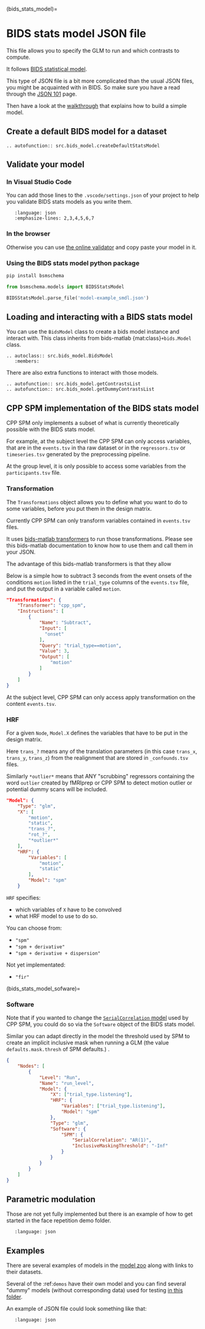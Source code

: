 (bids_stats_model)=

# BIDS stats model JSON file

This file allows you to specify the GLM to run and which contrasts to compute.

It follows
[BIDS statistical model](https://bids-standard.github.io/stats-models/index.html).

This type of JSON file is a bit more complicated than the usual JSON files, you
might be acquainted with in BIDS. So make sure you have a read through the
[JSON 101](https://bids-standard.github.io/stats-models/json_101.html) page.

Then have a look at the
[walkthrough](https://bids-standard.github.io/stats-models/walkthrough-1.html)
that explains how to build a simple model.

## Create a default BIDS model for a dataset

```{eval-rst}
.. autofunction:: src.bids_model.createDefaultStatsModel
```

## Validate your model

### In Visual Studio Code

You can add those lines to the `.vscode/settings.json` of your project to help
you validate BIDS stats models as you write them.

```{literalinclude} ../../.vscode/settings.json
   :language: json
   :emphasize-lines: 2,3,4,5,6,7
```

### In the browser

Otherwise you can use
[the online validator](https://bids-standard.github.io/stats-models/validator.html)
and copy paste your model in it.

### Using the BIDS stats model python package

```bash
pip install bsmschema
```

```python
from bsmschema.models import BIDSStatsModel

BIDSStatsModel.parse_file('model-example_smdl.json')
```

## Loading and interacting with a BIDS stats model

You can use the `BidsModel` class to create a bids model instance and interact
with. This class inherits from bids-matlab {mat:class}`+bids.Model` class.

```{eval-rst}
.. autoclass:: src.bids_model.BidsModel
   :members:
```

There are also extra functions to interact with those models.

```{eval-rst}
.. autofunction:: src.bids_model.getContrastsList
.. autofunction:: src.bids_model.getDummyContrastsList
```

## CPP SPM implementation of the BIDS stats model

CPP SPM only implements a subset of what is currently theoretically possible
with the BIDS stats model.

For example, at the subject level the CPP SPM can only access variables, that
are in the `events.tsv` in tha raw dataset or in the `regressors.tsv` or
`timeseries.tsv` generated by the preprocessing pipeline.

At the group level, it is only possible to access some variables from the
`participants.tsv` file.

### Transformation

The `Transformations` object allows you to define what you want to do to some
variables, before you put them in the design matrix.

Currently CPP SPM can only transform variables contained in `events.tsv` files.

It uses
[bids-matlab transformers](https://bids-matlab.readthedocs.io/en/latest/transformers.html)
to run those transformations. Please see this bids-matlab documentation to know
how to use them and call them in your JSON.

The advantage of this bids-matlab transformers is that they allow

Below is a simple how to subtract 3 seconds from the event onsets of the
conditions `motion` listed in the `trial_type` columns of the `events.tsv` file,
and put the output in a variable called `motion`.

```json
"Transformations": {
    "Transformer": "cpp_spm",
    "Instructions": [
        {
            "Name": "Subtract",
            "Input": [
              "onset"
            ],
            "Query": "trial_type==motion",
            "Value": 3,
            "Output": [
                "motion"
            ]
        }
    ]
}
```

At the subject level, CPP SPM can only access apply transformation on the
content `events.tsv`.

### HRF

For a given `Node`, `Model.X` defines the variables that have to be put in the
design matrix.

Here `trans_?` means any of the translation parameters (in this case `trans_x`,
`trans_y`, `trans_z`) from the realignment that are stored in `_confounds.tsv`
files.

Similarly `*outlier*` means that ANY "scrubbing" regressors containing the word
`outlier` created by fMRIprep or CPP SPM to detect motion outlier or potential
dummy scans will be included.

```json
"Model": {
    "Type": "glm",
    "X": [
        "motion",
        "static",
        "trans_?",
        "rot_?",
        "*outlier*"
    ],
    "HRF": {
        "Variables": [
            "motion",
            "static"
        ],
        "Model": "spm"
    }
```

`HRF` specifies:

-   which variables of `X` have to be convolved
-   what HRF model to use to do so.

You can choose from:

-   `"spm"`
-   `"spm + derivative"`
-   `"spm + derivative + dispersion"`

Not yet implementated:

-   `"fir"`

(bids_stats_model_sofware)=

### Software

Note that if you wanted to change the
[`SerialCorrelation` model](auto_correlation_model) used by CPP SPM, you could
do so via the `Software` object of the BIDS stats model.

Similar you can adapt directly in the model the threshold used by SPM to create
an implicit inclusive mask when running a GLM (the value `defaults.mask.thresh`
of SPM defaults.) .

```json
{
    "Nodes": [
        {
            "Level": "Run",
            "Name": "run_level",
            "Model": {
                "X": ["trial_type.listening"],
                "HRF": {
                    "Variables": ["trial_type.listening"],
                    "Model": "spm"
                },
                "Type": "glm",
                "Software": {
                    "SPM": {
                        "SerialCorrelation": "AR(1)",
                        "InclusiveMaskingThreshold": "-Inf"
                    }
                }
            }
        }
    ]
}
```

## Parametric modulation

Those are not yet fully implemented but there is an example of how to get
started in the face repetition demo folder.

```{literalinclude} ../../demos/face_repetition/models/model-faceRepetitionParametric_smdl.json
   :language: json
```

## Examples

There are several examples of models in the
[model zoo](https://github.com/bids-standard/model-zoo) along with links to
their datasets.

Several of the :ref:`demos` have their own model and you can find several
"dummy" models (without corresponding data) used for testing
[in this folder](https://github.com/cpp-lln-lab/CPP_SPM/tree/dev/tests/dummyData/models).

An example of JSON file could look something like that:

```{literalinclude} ../../tests/dummyData/models/model-vislocalizer_smdl.json
   :language: json
```
